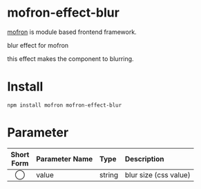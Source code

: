 # mofron-effect-blur
[mofron](https://mofron.github.io/mofron/) is module based frontend framework.

blur effect for mofron

this effect makes the component to blurring.


# Install
```
npm install mofron mofron-effect-blur
```

# Parameter

| Short<br>Form | Parameter Name | Type | Description |
|:-------------:|:---------------|:-----|:------------|
| ◯  | value | string | blur size (css value) |

